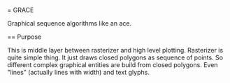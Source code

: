 = GRACE

Graphical sequence algorithms like an ace.

== Purpose

This is middle layer between rasterizer and high level plotting.
Rasterizer is quite simple thing. It just draws closed polygons as sequence of points.
So different complex graphical entities are build from closed polygons.
Even "lines" (actually lines with width) and text glyphs.